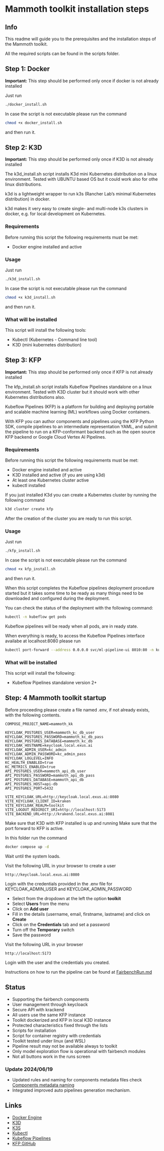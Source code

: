 # Mammoth toolkit installation steps

## Info

This readme will guide you to the prerequisites and the installation steps of
the Mammoth toolkit.

All the required scripts can be found in the scripts folder.

## Step 1: Docker

**Important:** This step should be performed only once if docker is not already
installed

Just run

```bash
./docker_install.sh
```

In case the script is not executable please run the command

```bash
chmod +x docker_install.sh
```

and then run it.

## Step 2: K3D

**Important:** This step should be performed only once if K3D is not already
installed

The k3d_install.sh script installs K3d mini Kubernetes distribution on a linux
environment. Tested with UBUNTU based OS but it could work also for othe linux
distributions.

k3d is a lightweight wrapper to run k3s (Rancher Lab’s minimal Kubernetes
distribution) in docker.

k3d makes it very easy to create single- and multi-node k3s clusters in docker,
e.g. for local development on Kubernetes.

### Requirements

Before running this script the following requirements must be met:

- Docker engine installed and active

### Usage

Just run

```bash
./k3d_install.sh
```

In case the script is not executable please run the command

```bash
chmod +x k3d_install.sh
```

and then run it.

### What will be installed

This script will install the following tools:

- Kubectl (Kubernetes - Command line tool)
- K3D (mini kubernetes distribution)

## Step 3: KFP

**Important:** This step should be performed only once if KFP is not already
installed

The kfp_install.sh script installs Kubeflow Pipelines standalone on a linux
environment. Tested with K3D cluster but it should work with other Kubernetes
distributions also.

Kubeflow Pipelines (KFP) is a platform for building and deploying portable and
scalable machine learning (ML) workflows using Docker containers.

With KFP you can author components and pipelines using the KFP Python SDK,
compile pipelines to an intermediate representation YAML, and submit the
pipeline to run on a KFP-conformant backend such as the open source KFP backend
or Google Cloud Vertex AI Pipelines.

### Requirements

Before running this script the following requirements must be met:

- Docker engine installed and active
- K3D installed and active (if you are using k3d)
- At least one Kubernetes cluster active
- kubectl installed

If you just installed K3d you can create a Kubernetes cluster by running the
following command

```bash
k3d cluster create kfp
```

After the creation of the cluster you are ready to run this script.

### Usage

Just run

```bash
./kfp_install.sh
```

In case the script is not executable please run the command

```bash
chmod +x kfp_install.sh
```

and then run it.

When this script completes the Kubeflow pipelines deployment procedure started
but it takes some time to be ready as many things need to be downloaded and
configured during the deployment.

You can check the status of the deployment with the following command:

```bash
kubectl -n kubeflow get pods
```

Kubeflow pipelines will be ready when all pods, are in ready state.

When everything is ready, to access the Kubeflow Pipelines interface availabe at
localhost:8080 please run

```bash
kubectl port-forward --address 0.0.0.0 svc/ml-pipeline-ui 8010:80 -n kubeflow
```

### What will be installed

This script will install the following:

- Kubeflow Pipelines standalone version 2+


## Step: 4 Mammoth toolkit startup

Before proceeding please create a file named .env, if not already exists, with the following contents.

```env
COMPOSE_PROJECT_NAME=mammoth_kk

KEYCLOAK_POSTGRES_USER=mammoth_kc_db_user
KEYCLOAK_POSTGRES_PASSWORD=mammoth_kc_db_pass
KEYCLOAK_POSTGRES_DATABASE=mammoth_kc_db
KEYCLOAK_HOSTNAME=keycloak.local.exus.ai
KEYCLOAK_ADMIN_USER=kc_admin
KEYCLOAK_ADMIN_PASSWORD=kc_admin_pass
KEYCLOAK_LOGLEVEL=INFO
KC_HEALTH_ENABLED=true
KC_METRICS_ENABLED=true
API_POSTGRES_USER=mammoth_api_db_user
API_POSTGRES_PASSWORD=mammoth_api_db_pass
API_POSTGRES_DATABASE=mammoth_api_db
API_POSTGRES_HOST=api-db
API_POSTGRES_PORT=5432

VITE_KEYCLOAK_URL=http://keycloak.local.exus.ai:8080
VITE_KEYCLOAK_CLIENT_ID=kraken
VITE_KEYCLOAK_REALM=toolkit
VITE_LOGOUT_REDIRECT_URI=http://localhost:5173
VITE_BACKEND_URL=http://krakend.local.exus.ai:8081
```



Make sure that K3D with KFP installed is up and running Make sure that the port
forward to KFP is active.

In this folder run the command

```bash
docker compose up -d
```

Wait until the system loads.

Visit the following URL in your browser to create a user

```url
http://keycloak.local.exus.ai:8080
```

Login with the credentials provided in the .env file
for KEYCLOAK_ADMIN_USER and KEYCLOAK_ADMIN_PASSWORD

- Select from the dropdown at the left the option **toolkit**
- Select **Users** from the menu
- Click on **Add user**
- Fill in the details (username, email, firstname, lastname) and click on **Create**
- Click on the **Credentials** tab and set a password
- Turn off the **Temporary** switch
- Save the password


Visit the following URL in your browser

```url
http://localhost:5173
```

Login with the user and the credentials you created.


Instructions on how to run the pipeline can be found at [FairbenchRun.md](./FairbenchRun.md)


## Status

- Supporting the fairbench components
- User management through keycloack
- Secure API with krackend
- All users use the same KFP instance
- Toolkit dockerized and KFP in local K3D instance
- Protected characteristics fixed through the lists
- Scripts for installation
- Script for container registry with credentials
- Toolkit tested under linux (and WSL)
- Pipeline result may not be available always to toolkit
- Only model exploration flow is operational with fairbench modules
- Not all buttons work in the runs screen

### Update 2024/06/19

- Updated rules and naming for components metadata files check [Components metadata naming](./component_metadata.md)
- Integrated improved auto pipelines generation mechanism.


## Links

- [Docker Engine](https://docs.docker.com/engine/)
- [K3D](https://k3d.io/)
- [K3S](https://github.com/k3s-io/k3s)
- [Kubectl](https://kubernetes.io/docs/reference/kubectl/)
- [Kubeflow Pipelines](https://www.kubeflow.org/docs/components/pipelines/v2/)
- [KFP GitHub](https://github.com/kubeflow/pipelines)
